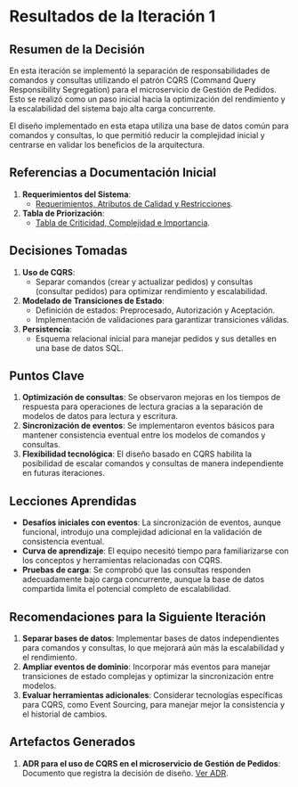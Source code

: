 # Resultados de la Iteración 1

## Resumen de la Decisión
En esta iteración se implementó la separación de responsabilidades de comandos y consultas utilizando el patrón CQRS (Command Query Responsibility Segregation) para el microservicio de Gestión de Pedidos. Esto se realizó como un paso inicial hacia la optimización del rendimiento y la escalabilidad del sistema bajo alta carga concurrente.

El diseño implementado en esta etapa utiliza una base de datos común para comandos y consultas, lo que permitió reducir la complejidad inicial y centrarse en validar los beneficios de la arquitectura.

## Referencias a Documentación Inicial
1. **Requerimientos del Sistema**:  
   - [Requerimientos, Atributos de Calidad y Restricciones](../../documentacion_inicial/Requerimientos_Atributos_Calidad_Restricciones.md).  
2. **Tabla de Priorización**:  
   - [Tabla de Criticidad, Complejidad e Importancia](../../Doumentacion_Inicial/Tabala_Requerimientos_Atributos.md).

## Decisiones Tomadas
1. **Uso de CQRS**:  
   - Separar comandos (crear y actualizar pedidos) y consultas (consultar pedidos) para optimizar rendimiento y escalabilidad.  
2. **Modelado de Transiciones de Estado**:  
   - Definición de estados: Preprocesado, Autorización y Aceptación.  
   - Implementación de validaciones para garantizar transiciones válidas.  
3. **Persistencia**:  
   - Esquema relacional inicial para manejar pedidos y sus detalles en una base de datos SQL.  

## Puntos Clave
1. **Optimización de consultas**: Se observaron mejoras en los tiempos de respuesta para operaciones de lectura gracias a la separación de modelos de datos para lectura y escritura.
2. **Sincronización de eventos**: Se implementaron eventos básicos para mantener consistencia eventual entre los modelos de comandos y consultas.
3. **Flexibilidad tecnológica**: El diseño basado en CQRS habilita la posibilidad de escalar comandos y consultas de manera independiente en futuras iteraciones.

## Lecciones Aprendidas
- **Desafíos iniciales con eventos**: La sincronización de eventos, aunque funcional, introdujo una complejidad adicional en la validación de consistencia eventual.
- **Curva de aprendizaje**: El equipo necesitó tiempo para familiarizarse con los conceptos y herramientas relacionadas con CQRS.
- **Pruebas de carga**: Se comprobó que las consultas responden adecuadamente bajo carga concurrente, aunque la base de datos compartida limita el potencial completo de escalabilidad.

## Recomendaciones para la Siguiente Iteración
1. **Separar bases de datos**: Implementar bases de datos independientes para comandos y consultas, lo que mejorará aún más la escalabilidad y el rendimiento.
2. **Ampliar eventos de dominio**: Incorporar más eventos para manejar transiciones de estado complejas y optimizar la sincronización entre modelos.
3. **Evaluar herramientas adicionales**: Considerar tecnologías específicas para CQRS, como Event Sourcing, para manejar mejor la consistencia y el historial de cambios.

## Artefactos Generados
1. **ADR para el uso de CQRS en el microservicio de Gestión de Pedidos**: Documento que registra la decisión de diseño. [Ver ADR](ADR_Iteracion_1.md).  
